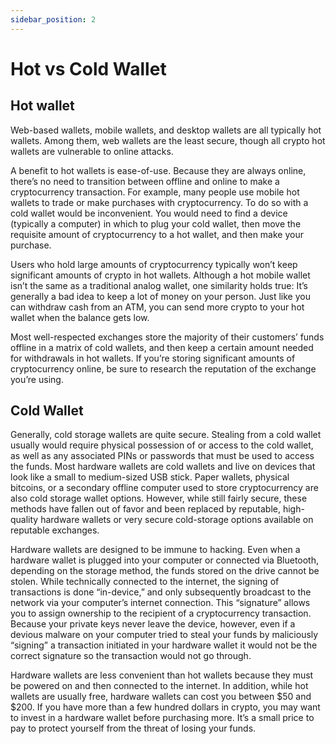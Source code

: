 ```yaml
---
sidebar_position: 2
---
```


# Hot vs Cold Wallet

## Hot wallet

Web-based wallets, mobile wallets, and desktop wallets are all typically hot wallets. Among them, web wallets are the least secure, though all crypto hot wallets are vulnerable to online attacks.

A benefit to hot wallets is ease-of-use. Because they are always online, there’s no need to transition between offline and online to make a cryptocurrency transaction. For example, many people use mobile hot wallets to trade or make purchases with cryptocurrency. To do so with a cold wallet would be inconvenient. You would need to find a device (typically a computer) in which to plug your cold wallet, then move the requisite amount of cryptocurrency to a hot wallet, and then make your purchase.

Users who hold large amounts of cryptocurrency typically won’t keep significant amounts of crypto in hot wallets. Although a hot mobile wallet isn’t the same as a traditional analog wallet, one similarity holds true: It’s generally a bad idea to keep a lot of money on your person. Just like you can withdraw cash from an ATM, you can send more crypto to your hot wallet when the balance gets low.

Most well-respected exchanges store the majority of their customers’ funds offline in a matrix of cold wallets, and then keep a certain amount needed for withdrawals in hot wallets. If you’re storing significant amounts of cryptocurrency online, be sure to research the reputation of the exchange you’re using.


## Cold Wallet 
Generally, cold storage wallets are quite secure. Stealing from a cold wallet usually would require physical possession of or access to the cold wallet, as well as any associated PINs or passwords that must be used to access the funds. Most hardware wallets are cold wallets and live on devices that look like a small to medium-sized USB stick. Paper wallets, physical bitcoins, or a secondary offline computer used to store cryptocurrency are also cold storage wallet options. However, while still fairly secure, these methods have fallen out of favor and been replaced by reputable, high-quality hardware wallets or very secure cold-storage options available on reputable exchanges.

Hardware wallets are designed to be immune to hacking. Even when a hardware wallet is plugged into your computer or connected via Bluetooth, depending on the storage method, the funds stored on the drive cannot be stolen. While technically connected to the internet, the signing of transactions is done “in-device,” and only subsequently broadcast to the network via your computer’s internet connection. This “signature” allows you to assign ownership to the recipient of a cryptocurrency transaction. Because your private keys never leave the device, however, even if a devious malware on your computer tried to steal your funds by maliciously “signing” a transaction initiated in your hardware wallet it would not be the correct signature so the transaction would not go through.

Hardware wallets are less convenient than hot wallets because they must be powered on and then connected to the internet. In addition, while hot wallets are usually free, hardware wallets can cost you between $50 and $200. If you have more than a few hundred dollars in crypto, you may want to invest in a hardware wallet before purchasing more. It’s a small price to pay to protect yourself from the threat of losing your funds.


